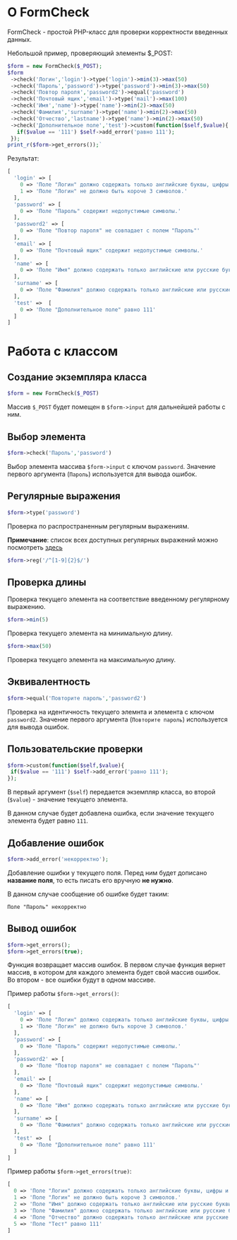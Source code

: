 # О FormCheck
FormCheck - простой PHP-класс для проверки корректности введенных данных.

Небольшой пример, проверяющий элементы $_POST:
```php
$form = new FormCheck($_POST);
$form
 ->check('Логин','login')->type('login')->min(3)->max(50)
 ->check('Пароль','password')->type('password')->min(3)->max(50)
 ->check('Повтор пароля','password2')->equal('password')
 ->check('Почтовый ящик','email')->type('mail')->max(100)
 ->check('Имя','name')->type('name')->min(2)->max(50)
 ->check('Фамилия','surname')->type('name')->min(2)->max(50)
 ->check('Отчество','lastname')->type('name')->min(2)->max(50)
 ->check('Дополнительное поле','test')->custom(function($self,$value){
   if($value == '111') $self->add_error('равно 111');
 });
print_r($form->get_errors());`
```
Результат:
```php
[
  'login' => [
    0 => 'Поле "Логин" должно содержать только английские буквы, цифры и символ нижнего подчеркивания.',
    1 => 'Поле "Логин" не должно быть короче 3 символов.'
  ],
  'password' => [ 
    0 => 'Поле "Пароль" содержит недопустимые символы.'
  ],
  'password2' => [
    0 => 'Поле "Повтор пароля" не совпадает с полем "Пароль"'
  ],
  'email' => [
    0 => 'Поле "Почтовый ящик" содержит недопустимые символы.'
  ],
  'name' => [
    0 => 'Поле "Имя" должно содержать только английские или русские буквы, символ пробела и дефис.'
  ],
  'surname' => [
    0 => 'Поле "Фамилия" должно содержать только английские или русские буквы, символ пробела и дефис.'
  ],
  'test' =>  [
    0 => 'Поле "Дополнительное поле" равно 111'
  ]
]
```
# Работа с классом
## Создание экземпляра класса
```php
$form = new FormCheck($_POST)
```
Массив `$_POST` будет помещен в `$form->input` для дальнейшей работы с ним.
## Выбор элемента
```php
$form->check('Пароль','password')
```
Выбор элемента массива `$form->input` с ключом `password`. Значение первого аргумента (`Пароль`) используется для вывода ошибок.
## Регулярные выражения
```php
$form->type('password')
```
Проверка по распространенным регулярным выражениям.

**Примечание**: список всех доступных регулярных выражений можно посмотреть [здесь](https://github.com/Kelin2025/FormCheck/blob/master/regexps.md)
```php
$form->reg('/^[1-9]{2}$/')
```
## Проверка длины
Проверка текущего элемента на соответствие введенному регулярному выражению.
```php
$form->min(5)
```
Проверка текущего элемента на минимальную длину.
```php
$form->max(50)
```
Проверка текущего элемента на максимальную длину.
## Эквивалентность
```php
$form->equal('Повторите пароль','password2')
```
Проверка на идентичность текущего элемнта и элемента с ключом `password2`. Значение первого аргумента (`Повторите пароль`) используется для вывода ошибок.
## Пользовательские проверки
```php
$form->custom(function($self,$value){
 if($value == '111') $self->add_error('равно 111');
});
```
В первый аргумент (`$self`) передается экземпляр класса, во второй (`$value`) - значение текущего элемента.

В данном случае будет добавлена ошибка, если значение текущего элемента будет равно `111`.
## Добавление ошибок
```php
$form->add_error('некорректно');
```
Добавление ошибки у текущего поля. Перед ним будет дописано **название поля**, то есть писать его вручную **не нужно**.

В данном случае сообщение об ошибке будет таким:
```
Поле "Пароль" некорректно
```
## Вывод ошибок
```php
$form->get_errors();
$form->get_errors(true);
```
Функция возвращает массив ошибок. В первом случае функция вернет массив, в котором для каждого элемента будет свой массив ошибок.
Во втором - все ошибки будут в одном массиве.

Пример работы `$form->get_errors()`:
```php
[
  'login' => [
    0 => 'Поле "Логин" должно содержать только английские буквы, цифры и символ нижнего подчеркивания.',
    1 => 'Поле "Логин" не должно быть короче 3 символов.'
  ],
  'password' => [ 
    0 => 'Поле "Пароль" содержит недопустимые символы.'
  ],
  'password2' => [
    0 => 'Поле "Повтор пароля" не совпадает с полем "Пароль"'
  ],
  'email' => [
    0 => 'Поле "Почтовый ящик" содержит недопустимые символы.'
  ],
  'name' => [
    0 => 'Поле "Имя" должно содержать только английские или русские буквы, символ пробела и дефис.'
  ],
  'surname' => [
    0 => 'Поле "Фамилия" должно содержать только английские или русские буквы, символ пробела и дефис.'
  ],
  'test' =>  [
    0 => 'Поле "Дополнительное поле" равно 111'
  ]
]
```
Пример работы `$form->get_errors(true)`:
```php
[
  0 => 'Поле "Логин" должно содержать только английские буквы, цифры и символ нижнего подчеркивания.'
  1 => 'Поле "Логин" не должно быть короче 3 символов.'
  2 => 'Поле "Имя" должно содержать только английские или русские буквы, символ пробела и дефис.'
  3 => 'Поле "Фамилия" должно содержать только английские или русские буквы, символ пробела и дефис.'
  4 => 'Поле "Отчество" должно содержать только английские или русские буквы, символ пробела и дефис.'
  5 => 'Поле "Тест" равно 111'
]
```
